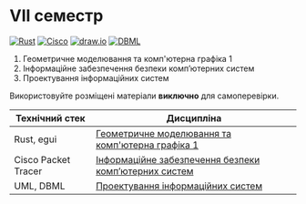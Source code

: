 # VII семестр

[![Rust](https://img.shields.io/badge/Rust-fde7d5?style=for-the-badge&logo=rust&logoColor=black)](#)
[![Cisco](https://img.shields.io/badge/Cisco-162F53?style=for-the-badge&logo=cisco&logoColor=white)](#)
[![draw.io](https://img.shields.io/badge/UML-ef8905?style=for-the-badge&logo=diagramsdotnet&logoColor=white)](#)
[![DBML](https://img.shields.io/badge/DBML-0245cc?style=for-the-badge&logo=alwaysdata&logoColor=white)](#)

1. Геометричне моделювання та комп'ютерна графіка 1
2. Інформаційне забезпечення безпеки комп’ютерних систем
3. Проектування інформаційних систем

Використовуйте розміщені матеріали **виключно** для самоперевірки.


Технічний стек | Дисципліна
-------------- | ----------
Rust, egui | [Геометричне моделювання та комп'ютерна графіка 1](./Computer-Graphics-1/)
Cisco Packet Tracer | [Інформаційне забезпечення безпеки комп’ютерних систем](./Information-Security-Support/)
UML, DBML | [Проектування інформаційних систем](./Design-of-Information-Systems/)
